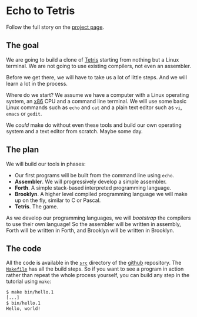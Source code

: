 # Echo to Tetris

Follow the full story on the [project page](https://tczajka.github.io/echo-to-tetris/).

## The goal

We are going to build a clone of [Tetris](https://tetris.com/)  starting from nothing but a Linux terminal.
We are not going to use existing compilers, not even an assembler.

Before we get there, we will have to take us a lot of little steps. And we will learn a lot
in the process.

Where do we start? We assume we have a computer with a Linux operating system,
an [x86](https://en.wikipedia.org/wiki/X86) CPU and a command line terminal.
We will use some basic Linux commands such as `echo` and `cat` and a plain text
editor such as `vi`, `emacs` or `gedit`.

We *could* make do without even these tools and build our own operating system and a text
editor from scratch. Maybe some day.

## The plan

We will build our tools in phases:

* Our first programs will be built from the command line using `echo`.
* **Assembler**. We will progressively develop a simple assembler.
* **Forth**. A simple stack-based interpreted programming language.
* **Brooklyn**. A higher level compiled programming language we will make up on the fly,
  similar to C or Pascal.
* **Tetris**. The game.

As we develop our programming languages, we will *bootstrap* the compilers to use their own language!
So the assembler will be written in assembly, Forth will be written in Forth, and Brooklyn will be written
in Brooklyn.

## The code

All the code is available in the [`src`](https://github.com/tczajka/echo-to-tetris/tree/main/src) directory
of the [github](https://github.com/tczajka/echo-to-tetris) repository.
The [`Makefile`](https://github.com/tczajka/echo-to-tetris/blob/main/Makefile) has all the build steps.
So if you want to see a program in action rather than repeat the whole process yourself,
you can build any step in the tutorial using `make`:

```bash
$ make bin/hello.1
[...]
$ bin/hello.1
Hello, world!
```
